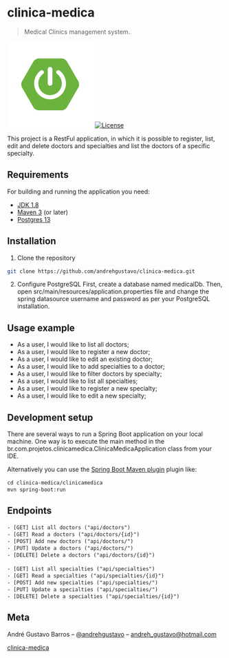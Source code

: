 # clinica-medica
> Medical Clinics management system.

[![Spring-Boot Version](spring-boot.png)][spring-boot-url]
[![License](http://img.shields.io/:license-apache-blue.svg)](http://www.apache.org/licenses/LICENSE-2.0.html)

This project is a RestFul application, in which it is possible to register, list, edit and delete doctors and specialties and list the doctors of a specific specialty.


## Requirements
For building and running the application you need:

- [JDK 1.8](https://www.oracle.com/java/technologies/javase-downloads.html#JDK11)
- [Maven 3](https://maven.apache.org/) (or later)
- [Postgres 13](https://www.postgresql.org/about/news/postgresql-13-released-2077/)


## Installation

1. Clone the repository

```sh
git clone https://github.com/andrehgustavo/clinica-medica.git
```

2. Configure PostgreSQL
First, create a database named medicalDb. Then, open src/main/resources/application.properties file and change the spring datasource username and password as per your PostgreSQL installation.

## Usage example

- As a user, I would like to list all doctors;
- As a user, I would like to register a new doctor;
- As a user, I would like to edit an existing doctor;
- As a user, I would like to add specialties to a doctor;
- As a user, I would like to filter doctors by specialty;
- As a user, I would like to list all specialties;
- As a user, I would like to register a new specialty;
- As a user, I would like to edit a new specialty;

## Development setup


There are several ways to run a Spring Boot application on your local machine. One way is to execute the main method in the br.com.projetos.clinicamedica.ClinicaMedicaApplication class from your IDE.

Alternatively you can use the [Spring Boot Maven plugin](https://docs.spring.io/spring-boot/docs/current/reference/html/build-tool-plugins-maven-plugin.html) plugin like:

```shell
cd clinica-medica/clinicamedica
mvn spring-boot:run
```

## Endpoints
    - [GET] List all doctors ("api/doctors")
    - [GET] Read a doctors ("api/doctors/{id}")
    - [POST] Add new doctors ("api/doctors/")
    - [PUT] Update a doctors ("api/doctors/")
    - [DELETE] Delete a doctors ("api/doctors/{id}")

    - [GET] List all specialties ("api/specialties")
    - [GET] Read a specialties ("api/specialties/{id}")
    - [POST] Add new specialties ("api/specialties/")
    - [PUT] Update a specialties ("api/specialties/")
    - [DELETE] Delete a specialties ("api/specialties/{id}")



## Meta

André Gustavo Barros – [@andrehgustavo](https://www.linkedin.com/in/andr%C3%A9-gustavo-barros-457b9a43/) – andreh_gustavo@hotmail.com

[clinica-medica](https://github.com/andrehgustavo/clinica-medica)

<!-- Markdown link & img dfn's -->
[spring-boot-url]: https://ci.spring.io/teams/spring-boot/pipelines/spring-boot-2.4.x


